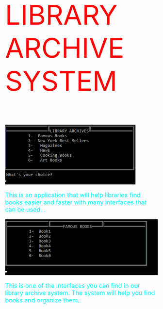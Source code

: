 <p style="font-size:90px; color:red"> LIBRARY ARCHIVE SYSTEM</p> 

<img src="projeresimleri/Ekran görüntüsü 2024-03-10 111822.png">
<br>
<p style="font-size:20px; color:cyan ">This is an application that will help libraries find books easier and faster with many interfaces that can be used.
.</p>



<img src="projeresimleri/Ekran görüntüsü 2024-03-10 111844.png">
<br>
<p style="font-size:20px; color:cyan ">This is one of the interfaces you can find in our library archive system. The system will help you find books and organize them..</p>


